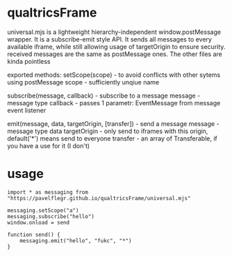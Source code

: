 # qualtricsFrame
universal.mjs is a lightweight hierarchy-independent window.postMessage wrapper. It is a subscribe-emit style API. It sends all messages to every available iframe, while still allowing usage of targetOrigin to ensure security. received messages are the same as postMessage ones. The other files are kinda pointless

exported methods:
setScope(scope) - to avoid conflicts with other sytems using postMessage
scope - sufficiently unqiue name

subscribe(message, callback) - subscribe to a message
message - message type
callback - passes 1 parametr: EventMessage from message event listener

emit(message, data, targetOrigin, [transfer]) - send a message
message - message type
data
targetOrigin - only send to iframes with this origin, default('*') means send to everyone
transfer - an array of Transferable, if you have a use for it (I don't)

# usage
```
import * as messaging from "https://pavelflegr.github.io/qualtricsFrame/universal.mjs"

messaging.setScope("a")
messaging.subscribe("hello")
window.onload = send

function send() {
	messaging.emit("hello", "fukc", "*")
}
```
